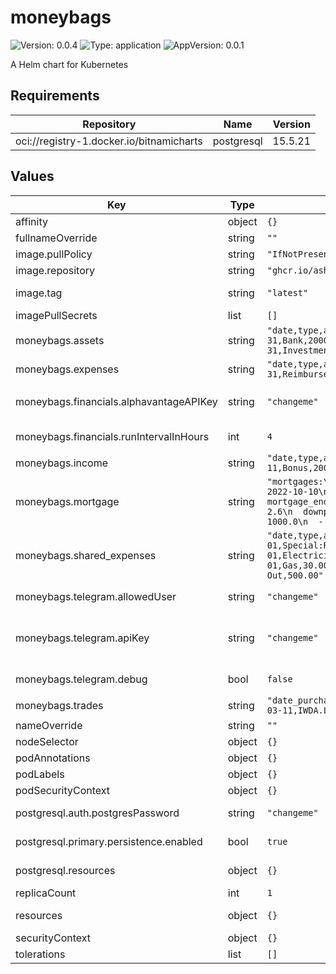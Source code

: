 # moneybags

![Version: 0.0.4](https://img.shields.io/badge/Version-0.0.4-informational?style=flat-square) ![Type: application](https://img.shields.io/badge/Type-application-informational?style=flat-square) ![AppVersion: 0.0.1](https://img.shields.io/badge/AppVersion-0.0.1-informational?style=flat-square)

A Helm chart for Kubernetes

## Requirements

| Repository | Name | Version |
|------------|------|---------|
| oci://registry-1.docker.io/bitnamicharts | postgresql | 15.5.21 |

## Values

| Key | Type | Default | Description |
|-----|------|---------|-------------|
| affinity | object | `{}` | Pod Affinity |
| fullnameOverride | string | `""` | Full name override |
| image.pullPolicy | string | `"IfNotPresent"` | Image pull policy |
| image.repository | string | `"ghcr.io/ashwinath/moneybags"` | Repository |
| image.tag | string | `"latest"` | Overrides the image tag whose default is the chart appVersion. |
| imagePullSecrets | list | `[]` | Image pull secrets |
| moneybags.assets | string | `"date,type,amount\n2020-03-31,CPF,1000\n2020-03-31,Bank,20000\n2020-03-31,Mortgage,-40000\n2020-03-31,Investments,20000"` | CSV values for the assets |
| moneybags.expenses | string | `"date,type,amount\n2020-03-31,Credit Card,500\n2020-03-31,Reimbursement,-200\n2020-03-31,Tithe,800"` | CSV values for the expenses |
| moneybags.financials.alphavantageAPIKey | string | `"changeme"` | Alphavantage API key, get from https://www.alphavantage.co/support/#api-key |
| moneybags.financials.runIntervalInHours | int | `4` | Run financials job data population every x hours |
| moneybags.income | string | `"date,type,amount\n2021-03-11,Base,500\n2021-03-11,Bonus,200"` | CSV values for the income |
| moneybags.mortgage | string | `"mortgages:\n- total: 50000.0\n  mortgage_first_payment: 2022-10-10\n  mortgage_duration_in_years: 25\n  mortgage_end_date: 2047-10-10\n  interest_rate_percentage: 2.6\n  downpayments:\n  - date: 2021-10-10\n    sum: 1000.0\n  - date: 2021-12-12\n    sum: 20000.0"` | YAML values for mortgage |
| moneybags.shared_expenses | string | `"date,type,amount\n2023-01-01,Special:Renovations,5000.00\n2023-01-01,Electricity,100.00\n2023-01-01,Water,50.00\n2023-01-01,Gas,30.00\n2023-01-01,Grocery,300.00\n2023-01-01,Eating Out,500.00"` | CSV values for shared expenses |
| moneybags.telegram.allowedUser | string | `"changeme"` | Telegram user that will be allowed to send commands |
| moneybags.telegram.apiKey | string | `"changeme"` | Telegram bot API Key. Get by talking to Bot Godfather: https://core.telegram.org/bots/tutorial#obtain-your-bot-token |
| moneybags.telegram.debug | bool | `false` | Enable debugging. Warning: non standard logger used in telegram library |
| moneybags.trades | string | `"date_purchased,symbol,trade_type,price_each,quantity\n2021-03-11,IWDA.LON,buy,76.34,10"` | CSV values for the trades |
| nameOverride | string | `""` | Name override |
| nodeSelector | object | `{}` | Node Selectors |
| podAnnotations | object | `{}` | Pod Annotations |
| podLabels | object | `{}` | Pod Labels |
| podSecurityContext | object | `{}` | Pod Security Context |
| postgresql.auth.postgresPassword | string | `"changeme"` | Password for postgresql database, highly recommended to change this value |
| postgresql.primary.persistence.enabled | bool | `true` | Persist Postgresql data in a Persistent Volume Claim  |
| postgresql.resources | object | `{}` | Resources requests and limits for the database |
| replicaCount | int | `1` |  |
| resources | object | `{}` | Resources requests and limits for the moneybags |
| securityContext | object | `{}` | Security Context |
| tolerations | list | `[]` | Pod Tolerations |
